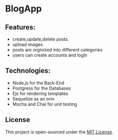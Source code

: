 # BlogApp

## Features:

- create,update,delete posts.
- upload images
- posts are orginized into different categories
- users can create accounts and logIn

## Technologies:

- Node.js for the Back-End
- Postgress for the Databases
- Ejs for rendering templates
- Sequelize as an orm
- Mocha and Chai for unit testing

## License

This project is open-sourced under the [MIT License](https://opensource.org/licenses/MIT).
